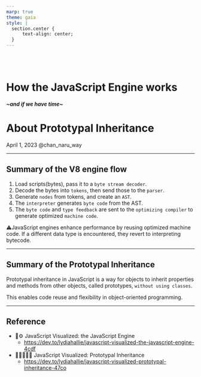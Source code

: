 ```yaml
---
marp: true
theme: gaia
style: |
  section.center {
      text-align: center;
  }
---
```


<!-- paginate: true
_backgroundColor: SteelBlue
_color: white
_class: center
-->

<br>
<br>

# How the JavaScript Engine works

**_~and if we have time~_**

# About Prototypal Inheritance

April 1, 2023
@chan_naru_way

---

<!--
_backgroundColor: SteelBlue
_color: white
-->

## Summary of the V8 engine flow

1. Load scripts(bytes), pass it to a `byte stream decoder`.
2. Decode the bytes into `tokens`, then send those to the `parser`.
3. Generate `nodes` from tokens, and create an `AST`.
4. The `interpreter` generates `byte code` from the AST.
5. The `byte code` and `type feedback` are sent to the `optimizing compiler` to generate optimized `machine code`.

⚠️JavaScript engines enhance performance by reusing optimized machine code. If a different data type is encountered, they revert to interpreting bytecode.

---

<!--
_backgroundColor: SteelBlue
_color: white
-->

## Summary of the Prototypal Inheritance

Prototypal inheritance in JavaScript is a way for objects to inherit properties and methods from other objects, called prototypes, `without using classes`.

This enables code reuse and flexibility in object-oriented programming.

---

## Reference

- 🚀⚙️ JavaScript Visualized: the JavaScript Engine
  - https://dev.to/lydiahallie/javascript-visualized-the-javascript-engine-4cdf
- 🎉👨‍👩‍👧‍👧 JavaScript Visualized: Prototypal Inheritance
  - https://dev.to/lydiahallie/javascript-visualized-prototypal-inheritance-47co

